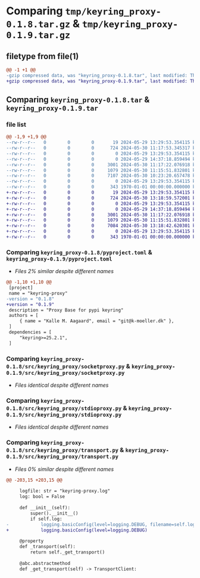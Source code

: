 # Comparing `tmp/keyring_proxy-0.1.8.tar.gz` & `tmp/keyring_proxy-0.1.9.tar.gz`

## filetype from file(1)

```diff
@@ -1 +1 @@
-gzip compressed data, was "keyring_proxy-0.1.8.tar", last modified: Thu May 30 11:17:53 2024, max compression
+gzip compressed data, was "keyring_proxy-0.1.9.tar", last modified: Thu May 30 13:18:59 2024, max compression
```

## Comparing `keyring_proxy-0.1.8.tar` & `keyring_proxy-0.1.9.tar`

### file list

```diff
@@ -1,9 +1,9 @@
--rw-r--r--   0        0        0       19 2024-05-29 13:29:53.354115 keyring_proxy-0.1.8/README.md
--rw-r--r--   0        0        0      724 2024-05-30 11:17:53.345317 keyring_proxy-0.1.8/pyproject.toml
--rw-r--r--   0        0        0        0 2024-05-29 13:29:53.354115 keyring_proxy-0.1.8/src/keyring_proxy/__init__.py
--rw-r--r--   0        0        0        0 2024-05-29 14:37:18.859494 keyring_proxy-0.1.8/src/keyring_proxy/py.typed
--rw-r--r--   0        0        0     3001 2024-05-30 11:17:22.076918 keyring_proxy-0.1.8/src/keyring_proxy/socketproxy.py
--rw-r--r--   0        0        0     1079 2024-05-30 11:15:51.832801 keyring_proxy-0.1.8/src/keyring_proxy/stdioproxy.py
--rw-r--r--   0        0        0     7107 2024-05-30 10:23:20.657478 keyring_proxy-0.1.8/src/keyring_proxy/transport.py
--rw-r--r--   0        0        0        0 2024-05-29 13:29:53.354115 keyring_proxy-0.1.8/tests/__init__.py
--rw-r--r--   0        0        0      343 1970-01-01 00:00:00.000000 keyring_proxy-0.1.8/PKG-INFO
+-rw-r--r--   0        0        0       19 2024-05-29 13:29:53.354115 keyring_proxy-0.1.9/README.md
+-rw-r--r--   0        0        0      724 2024-05-30 13:18:59.572001 keyring_proxy-0.1.9/pyproject.toml
+-rw-r--r--   0        0        0        0 2024-05-29 13:29:53.354115 keyring_proxy-0.1.9/src/keyring_proxy/__init__.py
+-rw-r--r--   0        0        0        0 2024-05-29 14:37:18.859494 keyring_proxy-0.1.9/src/keyring_proxy/py.typed
+-rw-r--r--   0        0        0     3001 2024-05-30 11:17:22.076918 keyring_proxy-0.1.9/src/keyring_proxy/socketproxy.py
+-rw-r--r--   0        0        0     1079 2024-05-30 11:15:51.832801 keyring_proxy-0.1.9/src/keyring_proxy/stdioproxy.py
+-rw-r--r--   0        0        0     7084 2024-05-30 13:18:42.620301 keyring_proxy-0.1.9/src/keyring_proxy/transport.py
+-rw-r--r--   0        0        0        0 2024-05-29 13:29:53.354115 keyring_proxy-0.1.9/tests/__init__.py
+-rw-r--r--   0        0        0      343 1970-01-01 00:00:00.000000 keyring_proxy-0.1.9/PKG-INFO
```

### Comparing `keyring_proxy-0.1.8/pyproject.toml` & `keyring_proxy-0.1.9/pyproject.toml`

 * *Files 2% similar despite different names*

```diff
@@ -1,10 +1,10 @@
 [project]
 name = "keyring-proxy"
-version = "0.1.8"
+version = "0.1.9"
 description = "Proxy Base for pypi keyring"
 authors = [
     { name = "Kalle M. Aagaard", email = "git@k-moeller.dk" },
 ]
 dependencies = [
     "keyring>=25.2.1",
 ]
```

### Comparing `keyring_proxy-0.1.8/src/keyring_proxy/socketproxy.py` & `keyring_proxy-0.1.9/src/keyring_proxy/socketproxy.py`

 * *Files identical despite different names*

### Comparing `keyring_proxy-0.1.8/src/keyring_proxy/stdioproxy.py` & `keyring_proxy-0.1.9/src/keyring_proxy/stdioproxy.py`

 * *Files identical despite different names*

### Comparing `keyring_proxy-0.1.8/src/keyring_proxy/transport.py` & `keyring_proxy-0.1.9/src/keyring_proxy/transport.py`

 * *Files 0% similar despite different names*

```diff
@@ -203,15 +203,15 @@
 
     logfile: str = "keyring-proxy.log"
     log: bool = False
 
     def __init__(self):
         super().__init__()
         if self.log:
-            logging.basicConfig(level=logging.DEBUG, filename=self.logfile)
+            logging.basicConfig(level=logging.DEBUG)
 
     @property
     def _transport(self):
         return self._get_transport()
 
     @abc.abstractmethod
     def _get_transport(self) -> TransportClient:
```

